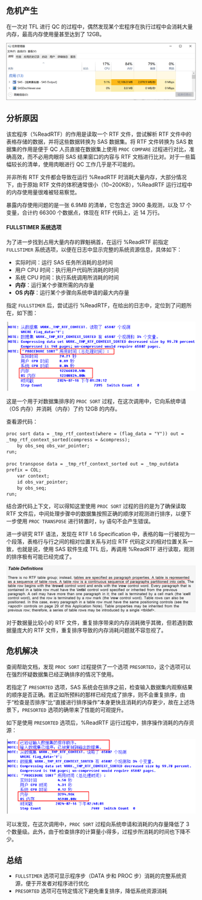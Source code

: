 ## 危机产生

在一次对 TFL 进行 QC 的过程中，偶然发现某个宏程序在执行过程中会消耗大量内存，最高内存使用量甚至达到了 12GB。

![](./1.png)

## 分析原因

该宏程序（%ReadRTF）的作用是读取一个 RTF 文件，尝试解析 RTF 文件中的表格存储的数据，并将这些数据转换为 SAS 数据集。将 RTF 文件转换为 SAS 数据集的作用是便于 QC 人员直接在数据集上使用 `PROC COMPARE` 过程进行对比，准确高效，而不必用肉眼将 SAS 结果窗口的内容与 RTF 文档进行比对。对于一些篇幅较长的清单，使用肉眼进行 QC 工作几乎是不可能的。

并非所有 RTF 文件都会导致在运行 %ReadRTF 时消耗大量内存，大部分情况下，由于原始 RTF 文件的体积通常很小（10~200KB），%ReadRTF 运行过程中的内存使用量很难被轻易察觉。

暴露内存使用问题的是一张 6.9MB 的清单，它包含近 3900 条观测，以及 17 个变量，合计约 66300 个数据点，体现在 RTF 代码上，近 14 万行。

#### FULLSTIMER 系统选项

为了进一步找到占用大量内存的罪魁祸首，在运行 %ReadRTF 前指定 `FULLSTIMER` 系统选项，以便在日志中显示完整的系统资源信息，具体如下：

- 实际时间：运行 SAS 任务所消耗的总时间
- 用户 CPU 时间：执行用户代码所消耗的时间
- 系统 CPU 时间：执行系统调用所消耗的时间
- **内存**：运行某个步骤所需的内存量
- **OS 内存**：运行某个步骤向系统申请的最大内存量

指定 `FULLSTIMER` 后，尝试运行 %ReadRTF，在给出的日志中，定位到了问题所在，如下图：

![](./2.png)

这是一个用于对数据集排序的 `PROC SORT` 过程，在这次调用中，它向系统申请（OS 内存）并消耗（内存）了约 12GB 的内存。

查看源代码：

```sas
proc sort data = _tmp_rtf_context(where = (flag_data = "Y")) out = _tmp_rtf_context_sorted(compress = &compress);
    by obs_seq obs_var_pointer;
run;

proc transpose data = _tmp_rtf_context_sorted out = _tmp_outdata prefix = COL;
    var context;
    id obs_var_pointer;
    by obs_seq;
run;
```

结合源代码上下文，可以得知这里使用 `PROC SORT` 过程的目的是为了确保读取 RTF 文件后，中间处理步骤中的数据集按照正确的顺序对观测进行排序，以便下一步使用 `PROC TRANSPOSE` 进行转置时，`by` 语句不会产生错误。

进一步研究 RTF 语法，发现在 RTF 1.6 Specification 中，表格的每一行被视为一个段落，表格行与行之间的相对位置关系与对应 RTF 代码定义的相对位置关系一致，也就是说，使用 SAS 软件生成 TFL 后，再调用 %ReadRTF 进行读取，观测的排序极有可能已经完成了。

![](./3.png)

对于数据量比较小的 RTF 文件，重复排序带来的内存消耗微乎其微，但若遇到数据量庞大的 RTF 文件，重复排序导致的内存消耗问题就不容忽视了。

## 危机解决

查阅帮助文档，发现 `PROC SORT` 过程提供了一个选项 `PRESORTED`，这个选项可以在强烈怀疑数据集已经正确排序的情况下使用。

若指定了 `PRESORTED` 选项，SAS 系统会在排序之前，检查输入数据集内观察结果的顺序是否正确。若正如所预料的那样已经完成了排序，则不会重复排序，由于“检查是否排序”比“直接进行排序操作”本身更快且消耗的内存更少，故在上述场景下，`PRESORTED` 选项的确带来了性能的可观提升。

如下是使用 `PRESORTED` 选项后，%ReadRTF 运行过程中，排序操作消耗的内存资源：

![](./4.png)

可以发现，在这次调用中，`PROC SORT` 过程向系统申请和消耗的内存量降低了 3 个数量级。此外，由于检查排序的计算量小得多，过程步所消耗的时间也下降不少。

## 总结

- `FULLSTIMER` 选项可显示程序步（DATA 步和 PROC 步）消耗的完整系统资源，便于开发者对程序进行优化
- `PRESORTED` 选项可在特定情况下避免重复排序，降低系统资源消耗

